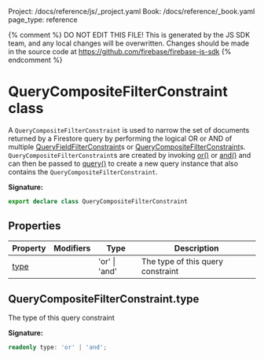 Project: /docs/reference/js/_project.yaml
Book: /docs/reference/_book.yaml
page_type: reference

{% comment %}
DO NOT EDIT THIS FILE!
This is generated by the JS SDK team, and any local changes will be
overwritten. Changes should be made in the source code at
https://github.com/firebase/firebase-js-sdk
{% endcomment %}

# QueryCompositeFilterConstraint class
A `QueryCompositeFilterConstraint` is used to narrow the set of documents returned by a Firestore query by performing the logical OR or AND of multiple [QueryFieldFilterConstraint](./firestore_.queryfieldfilterconstraint.md#queryfieldfilterconstraint_class)<!-- -->s or [QueryCompositeFilterConstraint](./firestore_.querycompositefilterconstraint.md#querycompositefilterconstraint_class)<!-- -->s. `QueryCompositeFilterConstraint`<!-- -->s are created by invoking [or()](./firestore_.md#or_e72c712) or [and()](./firestore_.md#and_e72c712) and can then be passed to [query()](./firestore_.md#query_9f7b0f4) to create a new query instance that also contains the `QueryCompositeFilterConstraint`<!-- -->.

<b>Signature:</b>

```typescript
export declare class QueryCompositeFilterConstraint 
```

## Properties

|  Property | Modifiers | Type | Description |
|  --- | --- | --- | --- |
|  [type](./firestore_lite.querycompositefilterconstraint.md#querycompositefilterconstrainttype) |  | 'or' \| 'and' | The type of this query constraint |

## QueryCompositeFilterConstraint.type

The type of this query constraint

<b>Signature:</b>

```typescript
readonly type: 'or' | 'and';
```
